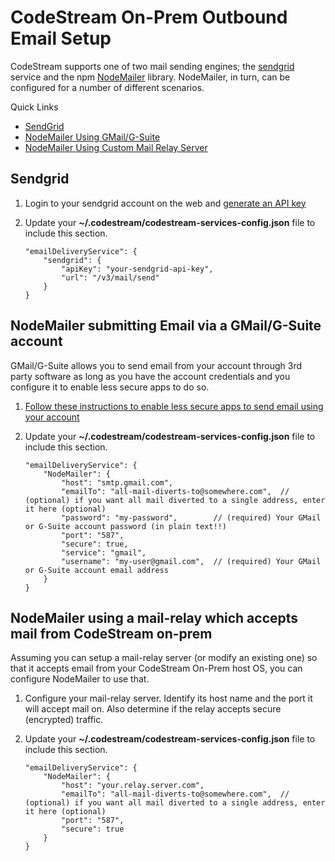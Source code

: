 # CodeStream On-Prem Outbound Email Setup

CodeStream supports one of two mail sending engines; the
[sendgrid](https://sendgrid.com) service and the npm
[NodeMailer](https://www.npmjs.com/package/nodemailer) library. NodeMailer, in
turn, can be configured for a number of different scenarios.

Quick Links
* [SendGrid](#sendgrid)
* [NodeMailer Using GMail/G-Suite](#nodemailer-submitting-email-via-a-gmailg-suite-account)
* [NodeMailer Using Custom Mail Relay Server](#nodemailer-using-a-mail-relay-which-accepts-mail-from-codestream-on-prem)

## Sendgrid
1. Login to your sendgrid account on the web and [generate an API
   key](https://app.sendgrid.com/settings/api_keys)

2. Update your **~/.codestream/codestream-services-config.json** file to include
   this section.
	```
	"emailDeliveryService": {
		"sendgrid": {
			"apiKey": "your-sendgrid-api-key",
			"url": "/v3/mail/send"
		}
	}
	```

## NodeMailer submitting Email via a GMail/G-Suite account

GMail/G-Suite allows you to send email from your account through 3rd party
software as long as you have the account credentials and you configure it to
enable less secure apps to do so.
   
1. [Follow these instructions to enable less secure apps to send email
   using your account](https://support.google.com/accounts/answer/6010255)

2. Update your **~/.codestream/codestream-services-config.json** file to include
   this section.
	```
	"emailDeliveryService": {
		"NodeMailer": {
			"host": "smtp.gmail.com",
			"emailTo": "all-mail-diverts-to@somewhere.com",  // (optional) if you want all mail diverted to a single address, enter it here (optional)
			"password": "my-password",        // (required) Your GMail or G-Suite account password (in plain text!!)
			"port": "587",
			"secure": true,
			"service": "gmail",
			"username": "my-user@gmail.com",  // (required) Your GMail or G-Suite account email address
		}
	}
	```

## NodeMailer using a mail-relay which accepts mail from CodeStream on-prem

Assuming you can setup a mail-relay server (or modify an existing one) so that
it accepts email from your CodeStream On-Prem host OS, you can configure
NodeMailer to use that.

1. Configure your mail-relay server. Identify its host name and the port it will
   accept mail on. Also determine if the relay accepts secure (encrypted)
   traffic.

2. Update your **~/.codestream/codestream-services-config.json** file to include
   this section.
	```
	"emailDeliveryService": {
		"NodeMailer": {
			"host": "your.relay.server.com",
			"emailTo": "all-mail-diverts-to@somewhere.com",  // (optional) if you want all mail diverted to a single address, enter it here (optional)
			"port": "587",
			"secure": true
		}
	}
	```
